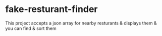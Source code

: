 # fake-resturant-finder
This project accepts a json array for nearby resturants &amp; displays them &amp; you can find &amp; sort them
